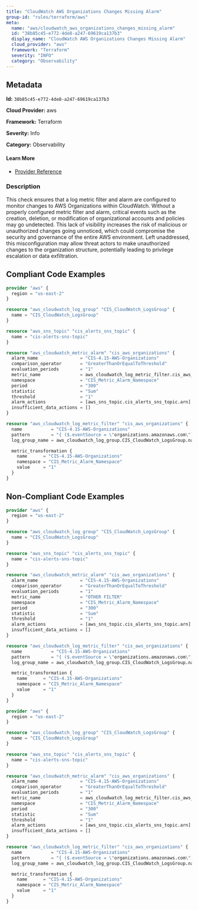 ```yaml
---
title: "CloudWatch AWS Organizations Changes Missing Alarm"
group-id: "rules/terraform/aws"
meta:
  name: "aws/cloudwatch_aws_organizations_changes_missing_alarm"
  id: "38b85c45-e772-4de8-a247-69619ca137b3"
  display_name: "CloudWatch AWS Organizations Changes Missing Alarm"
  cloud_provider: "aws"
  framework: "Terraform"
  severity: "INFO"
  category: "Observability"
---
```

## Metadata

**Id:** `38b85c45-e772-4de8-a247-69619ca137b3`

**Cloud Provider:** aws

**Framework:** Terraform

**Severity:** Info

**Category:** Observability

#### Learn More

 - [Provider Reference](https://registry.terraform.io/providers/hashicorp/aws/latest/docs/resources/cloudwatch_log_metric_filter#pattern)

### Description

 This check ensures that a log metric filter and alarm are configured to monitor changes to AWS Organizations within CloudWatch. Without a properly configured metric filter and alarm, critical events such as the creation, deletion, or modification of organizational accounts and policies may go undetected. This lack of visibility increases the risk of malicious or unauthorized changes going unnoticed, which could compromise the security and governance of the entire AWS environment. Left unaddressed, this misconfiguration may allow threat actors to make unauthorized changes to the organization structure, potentially leading to privilege escalation or data exfiltration.


## Compliant Code Examples
```terraform
provider "aws" {
  region = "us-east-2"
}

resource "aws_cloudwatch_log_group" "CIS_CloudWatch_LogsGroup" {
  name = "CIS_CloudWatch_LogsGroup"
}

resource "aws_sns_topic" "cis_alerts_sns_topic" {
  name = "cis-alerts-sns-topic"
}

resource "aws_cloudwatch_metric_alarm" "cis_aws_organizations" {
  alarm_name                = "CIS-4.15-AWS-Organizations"
  comparison_operator       = "GreaterThanOrEqualToThreshold"
  evaluation_periods        = "1"
  metric_name               = aws_cloudwatch_log_metric_filter.cis_aws_organizations.id
  namespace                 = "CIS_Metric_Alarm_Namespace"
  period                    = "300"
  statistic                 = "Sum"
  threshold                 = "1"
  alarm_actions             = [aws_sns_topic.cis_alerts_sns_topic.arn]
  insufficient_data_actions = []
}

resource "aws_cloudwatch_log_metric_filter" "cis_aws_organizations" {
  name           = "CIS-4.15-AWS-Organizations"
  pattern        = "{ ($.eventSource = \"organizations.amazonaws.com\") && (($.eventName = AcceptHandshake) || ($.eventName = AttachPolicy) || ($.eventName = CreateAccount) || ($.eventName = PutBucketLifecycle) || ($.eventName = CreateOrganizationalUnit) || ($.eventName = CreatePolicy) || ($.eventName = DeclineHandshake) || ($.eventName = DeleteOrganization) || ($.eventName = DeleteOrganizationalUnit) || ($.eventName = DeletePolicy) || ($.eventName = DetachPolicy) || ($.eventName = DisablePolicyType) || ($.eventName = EnablePolicyType) || ($.eventName = InviteAccountToOrganization) || ($.eventName = LeaveOrganization) || ($.eventName = MoveAccount) || ($.eventName = RemoveAccountFromOrganization) || ($.eventName = UpdatePolicy) || ($.eventName = UpdateOrganizationalUni)) }"
  log_group_name = aws_cloudwatch_log_group.CIS_CloudWatch_LogsGroup.name

  metric_transformation {
    name      = "CIS-4.15-AWS-Organizations"
    namespace = "CIS_Metric_Alarm_Namespace"
    value     = "1"
  }
}

```
## Non-Compliant Code Examples
```terraform
provider "aws" {
  region = "us-east-2"
}

resource "aws_cloudwatch_log_group" "CIS_CloudWatch_LogsGroup" {
  name = "CIS_CloudWatch_LogsGroup"
}

resource "aws_sns_topic" "cis_alerts_sns_topic" {
  name = "cis-alerts-sns-topic"
}

resource "aws_cloudwatch_metric_alarm" "cis_aws_organizations" {
  alarm_name                = "CIS-4.15-AWS-Organizations"
  comparison_operator       = "GreaterThanOrEqualToThreshold"
  evaluation_periods        = "1"
  metric_name               = "OTHER FILTER"
  namespace                 = "CIS_Metric_Alarm_Namespace"
  period                    = "300"
  statistic                 = "Sum"
  threshold                 = "1"
  alarm_actions             = [aws_sns_topic.cis_alerts_sns_topic.arn]
  insufficient_data_actions = []
}

resource "aws_cloudwatch_log_metric_filter" "cis_aws_organizations" {
  name           = "CIS-4.15-AWS-Organizations"
  pattern        = "{ ($.eventSource = \"organizations.amazonaws.com\") && (($.eventName = \"AcceptHandshake\") || ($.eventName = 'AttachPolicy') || ($.eventName = CreateAccount) || ($.eventName = PutBucketLifecycle) || ($.eventName = CreateOrganizationalUnit) || ($.eventName = CreatePolicy) || ($.eventName = DeclineHandshake) || ($.eventName = DeleteOrganization) || ($.eventName = DeleteOrganizationalUnit) || ($.eventName = DeletePolicy) || ($.eventName = DetachPolicy) || ($.eventName = DisablePolicyType) || ($.eventName = EnablePolicyType) || ($.eventName = InviteAccountToOrganization) || ($.eventName = LeaveOrganization) || ($.eventName = MoveAccount) || ($.eventName = RemoveAccountFromOrganization) || ($.eventName = UpdatePolicy) || ($.eventName = UpdateOrganizationalUni)) }"
  log_group_name = aws_cloudwatch_log_group.CIS_CloudWatch_LogsGroup.name

  metric_transformation {
    name      = "CIS-4.15-AWS-Organizations"
    namespace = "CIS_Metric_Alarm_Namespace"
    value     = "1"
  }
}

```

```terraform
provider "aws" {
  region = "us-east-2"
}

resource "aws_cloudwatch_log_group" "CIS_CloudWatch_LogsGroup" {
  name = "CIS_CloudWatch_LogsGroup"
}

resource "aws_sns_topic" "cis_alerts_sns_topic" {
  name = "cis-alerts-sns-topic"
}

resource "aws_cloudwatch_metric_alarm" "cis_aws_organizations" {
  alarm_name                = "CIS-4.15-AWS-Organizations"
  comparison_operator       = "GreaterThanOrEqualToThreshold"
  evaluation_periods        = "1"
  metric_name               = aws_cloudwatch_log_metric_filter.cis_aws_organizations.id
  namespace                 = "CIS_Metric_Alarm_Namespace"
  period                    = "300"
  statistic                 = "Sum"
  threshold                 = "1"
  alarm_actions             = [aws_sns_topic.cis_alerts_sns_topic.arn]
  insufficient_data_actions = []
}

resource "aws_cloudwatch_log_metric_filter" "cis_aws_organizations" {
  name           = "CIS-4.15-AWS-Organizations"
  pattern        = "{ ($.eventSource = \"organizations.amazonaws.com\") && (($.eventName = AttachPolicy) || ($.eventName = CreateAccount) || ($.eventName = PutBucketLifecycle) || ($.eventName = CreateOrganizationalUnit) || ($.eventName = CreatePolicy) || ($.eventName = DeclineHandshake) || ($.eventName = DeleteOrganization) || ($.eventName = DeleteOrganizationalUnit) || ($.eventName = DeletePolicy) || ($.eventName = DetachPolicy) || ($.eventName = DisablePolicyType) || ($.eventName = EnablePolicyType) || ($.eventName = InviteAccountToOrganization) || ($.eventName = LeaveOrganization) || ($.eventName = MoveAccount) || ($.eventName = RemoveAccountFromOrganization) || ($.eventName = UpdatePolicy) || ($.eventName = UpdateOrganizationalUni)) }"
  log_group_name = aws_cloudwatch_log_group.CIS_CloudWatch_LogsGroup.name

  metric_transformation {
    name      = "CIS-4.15-AWS-Organizations"
    namespace = "CIS_Metric_Alarm_Namespace"
    value     = "1"
  }
}

```